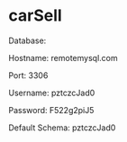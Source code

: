 # carSell


Database:

Hostname: remotemysql.com

Port: 3306

Username: pztczcJad0

Password: F522g2piJ5

Default Schema: pztczcJad0
